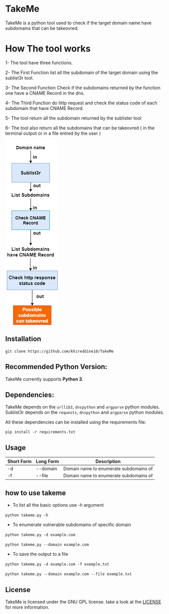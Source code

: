 # TakeMe
TakeMe is a python tool used to check if the target domain name have subdomains that can be takeovred.

# How The tool works
1- The tool have three functions.

2- The First Function list all the subdomain of the target domain using the sublist3r tool.

3- The Second Function Check if the subdomains returned by the function one have a CNAME Record in the dns.

4- The Third Function do http request and check the status code of each subdomain that have CNAME Record.

5- The tool return all the subdomain returned by the sublister tool

6- The tool also return all the subdomains that can be takeovred ( in the terminal output or in a file entred by the user )

![alt text](https://github.com/khireddine10/TakeMe/blob/main/takeme.png)

## Installation
```
git clone https://github.com/khireddine10/TakeMe
```
## Recommended Python Version:
TakeMe currently supports **Python 3**.

## Dependencies:
TakeMe depends on the `urllib3`, `dnspython` and `argparse` python modules.
Sublist3r depends on the `requests`, `dnspython` and `argparse` python modules.

All these dependencies can be installed using the requirements file:

```
pip install -r requirements.txt
```

## Usage

Short Form    | Long Form     | Description
------------- | ------------- |-------------
-d            | --domain      | Domain name to enumerate subdomains of
-f            | --file        | Domain name to enumerate subdomains of

## how to use takeme
* To list all the basic options use -h argument

```python takeme.py -h```

* To enumerate vulnerable subdomains of specific domain

```python takeme.py -d example.com```

```python takeme.py --domain example.com```

* To save the output to a file

```python takeme.py -d example.com -f exemple.txt ```

```python takeme.py --domain example.com --file exemple.txt ```

## License

TakeMe is licensed under the GNU GPL license. take a look at the [LICENSE](https://github.com/khireddine10/TakeMe/blob/main/LICENSE) for more information.

